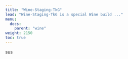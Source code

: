 ```yaml
---
title: "Wine-Staging-TkG"
lead: "Wine-Staging-TkG is a special Wine build ..."
menu:
  docs:
    parent: "wine"
weight: 2150
toc: true
---
```


sus
